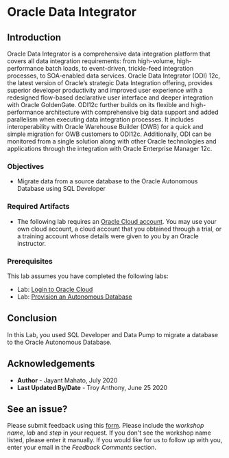 # Oracle Data Integrator

## Introduction
Oracle Data Integrator is a comprehensive data integration platform that covers all data integration requirements: from high-volume, high-performance batch loads, to event-driven, trickle-feed integration processes, to SOA-enabled data services. Oracle Data Integrator (ODI) 12c, the latest version of Oracle’s strategic Data Integration offering, provides superior developer productivity and improved user experience with a redesigned flow-based declarative user interface and deeper integration with Oracle GoldenGate. ODI12c further builds on its flexible and high-performance architecture with comprehensive big data support and added parallelism when executing data integration processes. It includes interoperability with Oracle Warehouse Builder (OWB) for a quick and simple migration for OWB customers to ODI12c. Additionally, ODI can be monitored from a single solution along with other Oracle technologies and applications through the integration with Oracle Enterprise Manager 12c.

### Objectives

-   Migrate data from a source database to the Oracle Autonomous Database using SQL Developer

### Required Artifacts

-   The following lab requires an <a href="https://www.oracle.com/cloud/free/" target="\_blank">Oracle Cloud account</a>. You may use your own cloud account, a cloud account that you obtained through a trial, or a training account whose details were given to you by an Oracle instructor.

### Prerequisites
This lab assumes you have completed the following labs:
* Lab: [Login to Oracle Cloud]()
* Lab: [Provision an Autonomous Database]()


## Conclusion
 In this Lab, you used SQL Developer and Data Pump to migrate a database to the Oracle Autonomous Database.

## Acknowledgements

 - **Author** - Jayant Mahato, July 2020
 - **Last Updated By/Date** - Troy Anthony, June 25 2020

 ## See an issue?
Please submit feedback using this [form](https://apexapps.oracle.com/pls/apex/f?p=133:1:::::P1_FEEDBACK:1). Please include the *workshop name*, *lab* and *step* in your request.  If you don't see the workshop name listed, please enter it manually. If you would like for us to follow up with you, enter your email in the *Feedback Comments* section.
